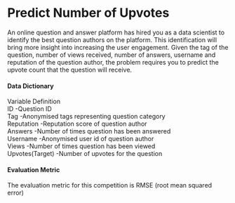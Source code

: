 <h1>Predict Number of Upvotes</h1>

An online question and answer platform has hired you as a data scientist to identify the best question authors on the platform. This identification will bring more insight into increasing the user engagement. Given the tag of the question, number of views received, number of answers, username and reputation of the question author, the problem requires you to predict the upvote count that the question will receive.

<h4>Data Dictionary</h4>
Variable	Definition<br>
ID	-Question ID<br>
Tag	-Anonymised tags representing question category<br>
Reputation	-Reputation score of question author<br>
Answers	-Number of times question has been answered<br>
Username	-Anonymised user id of question author<br>
Views	-Number of times question has been viewed<br>
Upvotes(Target) -Number of upvotes for the question
 
<h4>Evaluation Metric</h4>
The evaluation metric for this competition is RMSE (root mean squared error)
